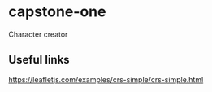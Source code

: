 # capstone-one
Character creator

## Useful links

https://leafletjs.com/examples/crs-simple/crs-simple.html